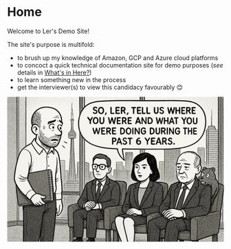 # Home

Welcome to Ler's Demo Site!

The site's purpose is multifold:

- to brush up my knowledge of Amazon, GCP and Azure cloud platforms
- to concoct a quick technical documentation site for demo purposes (*see* details in [What's in Here?](whatsinhere.md))
- to learn something new in the process
- get the interviewer(s) to view this candidacy favourably 😊

![Interview illustration - image as seen by my inner eye, during an 'internal dialog'](img/OPS_interview.png)
